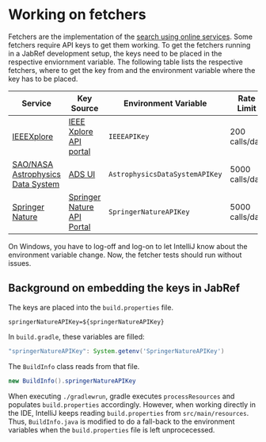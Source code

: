 # Working on fetchers

Fetchers are the implementation of the [search using online services](https://docs.jabref.org/collect/import-using-online-bibliographic-database).
Some fetchers require API keys to get them working.
To get the fetchers running in a JabRef development setup, the keys need to be placed in the respective enviornment variable.
The following table lists the respective fetchers, where to get the key from and the environment variable where the key has to be placed.

| Service | Key Source | Environment Variable | Rate Limit |
| -- | -- | -- | -- |
| [IEEEXplore](https://docs.jabref.org/collect/import-using-online-bibliographic-database/ieeexplore) | [IEEE Xplore API portal](https://developer.ieee.org/) | `IEEEAPIKey` | 200 calls/day |
| [SAO/NASA Astrophysics Data System](https://docs.jabref.org/collect/import-using-online-bibliographic-database/ads) | [ADS UI](https://ui.adsabs.harvard.edu/user/settings/token) | `AstrophysicsDataSystemAPIKey` | 5000 calls/day |
| [Springer Nature](https://docs.jabref.org/collect/import-using-online-bibliographic-database/springer) | [Springer Nature API Portal](https://dev.springernature.com/) | `SpringerNatureAPIKey`| 5000 calls/day |

On Windows, you have to log-off and log-on to let IntelliJ know about the environment variable change.
Now, the fetcher tests should run without issues.

## Background on embedding the keys in JabRef

The keys are placed into the `build.properties` file.

```properties
springerNatureAPIKey=${springerNatureAPIKey}
```

In `build.gradle`, these variables are filled:

```groovy
"springerNatureAPIKey": System.getenv('SpringerNatureAPIKey')
```

The `BuildInfo` class reads from that file.

```java
new BuildInfo().springerNatureAPIKey
```

When executing `./gradlewrun`, gradle executes `processResources` and populates `build.properties` accordingly.
However, when working directly in the IDE, IntelliJ keeps reading `build.properties` from `src/main/resources`.
Thus, `BuildInfo.java` is modified to do a fall-back to the environment variables when the `build.properties` file is left unprocecessed.
